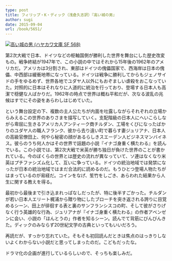 ```yaml
---
type: post
title: フィリップ・K・ディック（浅倉久志訳）『高い城の男』
author: sugi
date: 2015-09-04
url: /book/5651/
---
```

<a href="http://www.amazon.co.jp/exec/obidos/ASIN/4150105685/chezsugi-22/ref=nosim/" onclick="_gaq.push(['_trackEvent', 'outbound-article', 'http://www.amazon.co.jp/exec/obidos/ASIN/4150105685/chezsugi-22/ref=nosim/', '']);" name="amazletlink" target="_blank"><img src="http://i1.wp.com/ecx.images-amazon.com/images/I/512pLOAAbRL.jpg?w=660" alt="高い城の男 (ハヤカワ文庫 SF 568)" class="alignleft"  data-recalc-dims="1" /></a>

第2次大戦で日本、ドイツなどの枢軸国側が勝利した世界を舞台にした歴史改変もの。戦争終結が1947年で、この小説の中ではそれから15年後の1962年のアメリカだ。アメリカは3分割され、東部はドイツの傀儡国家で、西海岸は日本の傀儡、中西部は緩衝地帯になっている。ドイツは戦争に勝利してからもジェノサイドの手をゆるめず、世界各地でユダヤ人以外にもおぞましい虐殺をおこなっていた。対照的に日本はそれなりに人道的に統治を行っており、登場する日本人も高潔で穏健な人ばかりだ。1962年の時点で世界は概ね平和だが、次なる波乱の兆候はすでにその姿をあらわしはじめていた。

という舞台設定の下、複数の主人公たちが内面を吐露しながらそれぞれの立場からみえるこの世界のありさまを描写していく。支配階級の日本人にへいこらしながら卑屈に生きるアメリカ人アンティーク商チルダン、工場をくびになったばかりのユダヤ人の職人フランク、彼から去り遠い町で暮らす妻ジュリアナ、日本人の高級官僚田上、何やら秘密の顔があるらしきスエーデン人ビジネスマンバイネス。彼らのうち何人かはその世界で話題の小説『イナゴ身重く横たわる』を読んでいる。この小説では、第2次大戦で米英が勝ち独日が負けた世界のことが書かれている。今のぼくらの世界とは歴史の流れが異なっていて、ソ連はなくなり米英はプチファシズム化して、互いに争っている。ドイツの統治地域では発禁になったが日本の統治地域ではまだ合法的に読めるのだ。もうひとつ登場人物たちがはまっているのが易経だ。コインをなげ、笙竹をしごき、あらわれた結果から人生に関する教えを得る。

最初から最後まで引き込まれっぱなしだったが、特に後半すごかった。チルダンが若い日本人エリート梶浦から贈り物にしたブローチを突き返される誇りに目覚めるシーン、田上が徘徊する表と裏のサンフランシスコの町、そして彼がさりげなく行う英雄的な行為、ジュリアナが『イナゴ身重く横たわる』の作者アベンゼンに会い、小説の「ほんとうの」作者を知るシーン。読んでて背筋にびんびんきた。ディックのみならず20世紀文学の古典といってもいいだろう。

再読だが、すっかり忘れていた。そもそも初回読んだときは焦点のはっきりしないよくわからない小説だと思ってしまったのだ。こどもだったな。

ドラマ化の企画が進行しているらしいので、そっちも楽しみだ。
